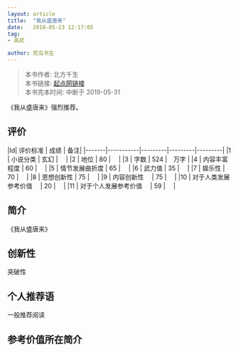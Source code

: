 ```yaml
---
layout: article
title:  "我从盛唐来"
date:   2018-05-23 12:17:05
tag:
- 高武

author: 荒岛书生
---
```


> 本书作者:  北方千生  
> 本书链接:  [起点网链接](https://book.qidian.com/)  
> 本书完本时间: 中断于 2019-05-31

《我从盛唐来》强烈推荐。
<!---more--->


## 评价

|Id| 评价标准   |  成绩 | 备注|
|-------|-----------|---------|---------|---------|
|1 | 小说分类        | 玄幻  |　 |
|2 | 地位            | 80  |　 |
|3 | 字数            | 524  |　万字 |
|4 | 内容丰富程度     | 60  |　 |
|5 | 情节发展曲折度    | 65  |　 |
|6 | 武力值          | 35  |　 |
|7 | 娱乐性           | 70  |　 |
|8 | 思想创新性       | 75  |　 |
|9 | 内容创新性　      | 75  |　 |
|10 | 对于人类发展参考价值　        | 20  |　 |
|11 | 对于个人发展参考价值　        | 59  |　 |

## 简介
《我从盛唐来》


## 创新性
突破性

## 个人推荐语
一般推荐阅读

## 参考价值所在简介
